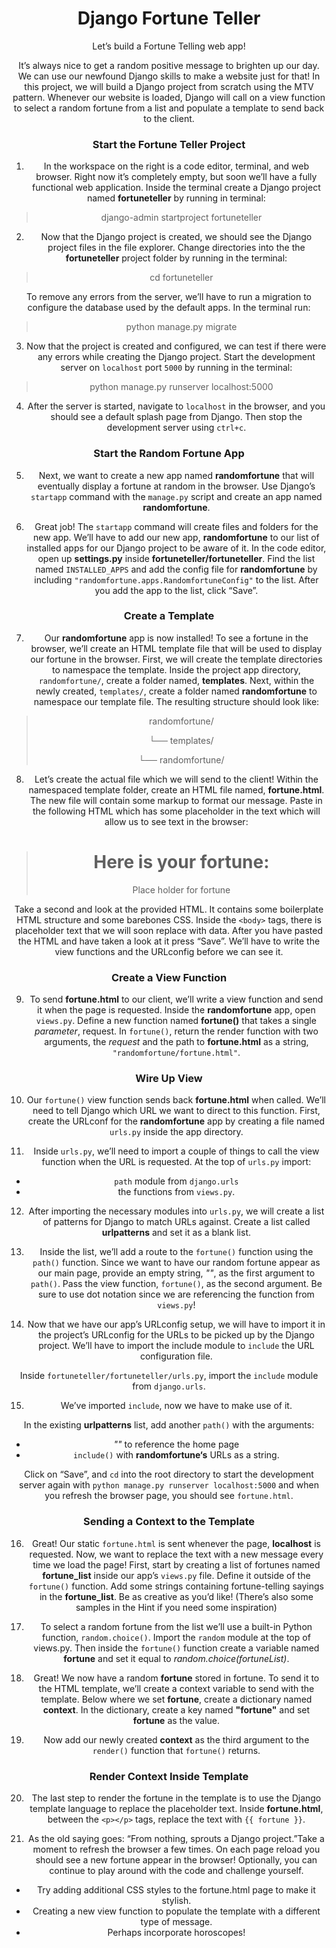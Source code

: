 # Django Fortune Teller
Let’s build a Fortune Telling web app!

It’s always nice to get a random positive message to brighten up our day. We can use our newfound Django skills to make a website just for that! In this project, we will build a Django project from scratch using the MTV pattern. Whenever our website is loaded, Django will call on a view function to select a random fortune from a list and populate a template to send back to the client.

### Start the Fortune Teller Project

1. In the workspace on the right is a code editor, terminal, and web browser. Right now it’s completely empty, but soon we’ll have a fully functional web application.
Inside the terminal create a Django project named **fortuneteller** by running in terminal:
> django-admin startproject fortuneteller

2. Now that the Django project is created, we should see the Django project files in the file explorer.
Change directories into the the **fortuneteller** project folder by running in the terminal:

> cd fortuneteller

To remove any errors from the server, we’ll have to run a migration to configure the database used by the default apps. In the terminal run:

> python manage.py migrate

3. Now that the project is created and configured, we can test if there were any errors while creating the Django project.
Start the development server on `localhost` port `5000` by running in the terminal:

> python manage.py runserver localhost:5000

4. After the server is started, navigate to `localhost` in the browser, and you should see a default splash page from Django. Then stop the development server using `ctrl+c`.

### Start the Random Fortune App
5. Next, we want to create a new app named **randomfortune** that will eventually display a fortune at random in the browser.
Use Django’s `startapp` command with the `manage.py` script and create an app named **randomfortune**.

6. Great job! The `startapp` command will create files and folders for the new app. We’ll have to add our new app, **randomfortune** to our list of installed apps for our Django project to be aware of it.
In the code editor, open up **settings.py** inside **fortuneteller/fortuneteller**. Find the list named `INSTALLED_APPS` and add the config file for **randomfortune** by including `"randomfortune.apps.RandomfortuneConfig"` to the list.
After you add the app to the list, click “Save”.

### Create a Template
7. Our **randomfortune** app is now installed! To see a fortune in the browser, we’ll create an HTML template file that will be used to display our fortune in the browser. First, we will create the template directories to namespace the template.
Inside the project app directory, `randomfortune/`, create a folder named, **templates**. Next, within the newly created, `templates/`, create a folder named **randomfortune** to namespace our template file.
The resulting structure should look like:
>randomfortune/
>
>└── templates/
>
>    └── randomfortune/

8. Let’s create the actual file which we will send to the client!
Within the namespaced template folder, create an HTML file named, **fortune.html**. The new file will contain some markup to format our message. Paste in the following HTML which has some placeholder in the text which will allow us to see text in the browser:

><!DOCTYPE html>
><html lang="en">
><head>
> <title>Django Fortune Teller</title>
> <style>
>   body {
>     text-align: center;
>   }
> </style>
></head>
><body>
>
> <h1>Here is your fortune:</h1>
>
> <p>Place holder for fortune</p>
>
></body>
></html>

Take a second and look at the provided HTML. It contains some boilerplate HTML structure and some barebones CSS. Inside the `<body>` tags, there is placeholder text that we will soon replace with data.
After you have pasted the HTML and have taken a look at it press “Save”. We’ll have to write the view functions and the URLconfig before we can see it.

### Create a View Function
9. To send **fortune.html** to our client, we’ll write a view function and send it when the page is requested.
Inside the **randomfortune** app, open `views.py`. Define a new function named **fortune()** that takes a single _parameter_, request. In `fortune()`, return the render function with two arguments, the _request_ and the path to **fortune.html** as a string, `"randomfortune/fortune.html"`.

### Wire Up View
10. Our `fortune()` view function sends back **fortune.html** when called. We’ll need to tell Django which URL we want to direct to this function.
First, create the URLconf for the **randomfortune** app by creating a file named `urls.py` inside the app directory.

11. Inside `urls.py`, we’ll need to import a couple of things to call the view function when the URL is requested.
At the top of `urls.py` import:
* `path` module from `django.urls`
* the functions from `views.py`.

12. After importing the necessary modules into `urls.py`, we will create a list of patterns for Django to match URLs against. Create a list called **urlpatterns** and set it as a blank list.

13. Inside the list, we’ll add a route to the `fortune()` function using the `path()` function.
Since we want to have our random fortune appear as our main page, provide an empty string, _""_, as the first argument to `path()`. Pass the view function, `fortune()`, as the second argument. Be sure to use dot notation since we are referencing the function from `views.py`!

14. Now that we have our app’s URLconfig setup, we will have to import it in the project’s URLconfig for the URLs to be picked up by the Django project. We’ll have to import the include module to `include` the URL configuration file.

Inside `fortuneteller/fortuneteller/urls.py`, import the `include` module from `django.urls`.

15. We’ve imported `include`, now we have to make use of it.

In the existing **urlpatterns** list, add another `path()` with the arguments:
* _""_ to reference the home page
* `include()` with **randomfortune‘s** URLs as a string.

Click on “Save”, and `cd` into the root directory to start the development server again with `python manage.py runserver localhost:5000` and when you refresh the browser page, you should see `fortune.html`.

### Sending a Context to the Template
16. Great! Our static `fortune.html` is sent whenever the page, **localhost** is requested. Now, we want to replace the text with a new message every time we load the page!
First, start by creating a list of fortunes named **fortune_list** inside our app’s `views.py` file. Define it outside of the `fortune()` function.
Add some strings containing fortune-telling sayings in the **fortune_list**. Be as creative as you’d like! (There’s also some samples in the Hint if you need some inspiration)

17. To select a random fortune from the list we’ll use a built-in Python function, `random.choice()`.
Import the `random` module at the top of views.py. Then inside the `fortune()` function create a variable named **fortune** and set it equal to _random.choice(fortuneList)_.

18. Great! We now have a random **fortune** stored in fortune. To send it to the HTML template, we’ll create a context variable to send with the template.
Below where we set **fortune**, create a dictionary named **context**. In the dictionary, create a key named **"fortune"** and set **fortune** as the value.

19. Now add our newly created **context** as the third argument to the `render()` function that `fortune()` returns.

### Render Context Inside Template
20. The last step to render the fortune in the template is to use the Django template language to replace the placeholder text. Inside **fortune.html**, between the `<p></p>` tags, replace the text with `{{ fortune }}`.

21. As the old saying goes: “From nothing, sprouts a Django project.”Take a moment to refresh the browser a few times. On each page reload you should see a new fortune appear in the browser!
Optionally, you can continue to play around with the code and challenge yourself.
* Try adding additional CSS styles to the fortune.html page to make it stylish.
* Creating a new view function to populate the template with a different type of message.
* Perhaps incorporate horoscopes!
